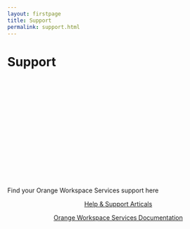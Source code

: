 ```yaml
---
layout: firstpage
title: Support
permalink: support.html
---
```

<style type="text/css">
    .bgimg {
        background-image: url('../images/support-bg.jpg');
        background-position:center bottom 20%;
	    background-size: 100%;
	    background-repeat: no-repeat
    }
    .bgarticles {
        text-align: center;
        border-radius: 15px;
        background-image: url('../images/support-bg.jpg');
        background-position:center;
	    background-size: 100%;
	    background-repeat: no-repeat
    }
    .bgdocuments {
        text-align: center;
        border-radius: 15px;
        background-image: url('../images/support-bg.jpg');
        background-position:center;
	    background-size: 100%;
	    background-repeat: no-repeat
    }
    .jumbotron-height {
        height: 300px;
    }

    .container-height {
        height: 500px;
    }


</style>

<div class="jumbotron jumbotron-height bgimg">
    <div class="container">
        <h1>Support</h1>
        <p></p>
        <p></p>
    </div>
</div>

<div class="container">
    <div class="row-nopadding">
        <div class="col-sm-12 text-center">
            <h7>Find your Orange Workspace Services support here</h7>
        </div>
    </div>
</div>

<div class="container">
    <div class="container-fluid">
        <div class="col-md-6 bgarticles">
            <p><a class="btn btn-jumbotron btn-lg" href="{{ "https://docs.orangeworkspaceservices.com" | relative_url }}" target="_blank" role="button">Help & Support Articals</a></p>
        </div>
        <div class="col-md-6 bgdocuments">
        <p><a class="btn btn-jumbotron btn-lg" href="{{ "https://docs.orangeworkspaceservices.com" | relative_url }}" target="_blank" role="button">Orange Workspace Services Documentation</a></p>
        </div>
    </div>
</div>